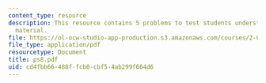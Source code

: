 ```yaml
---
content_type: resource
description: This resource contains 5 problems to test students understanding of course
  material.
file: https://ol-ocw-studio-app-production.s3.amazonaws.com/courses/2-001-mechanics-materials-i-fall-2006/cd4fbb66488ffcb0cbf54ab299f664d6_ps8.pdf
file_type: application/pdf
resourcetype: Document
title: ps8.pdf
uid: cd4fbb66-488f-fcb0-cbf5-4ab299f664d6
---
```

